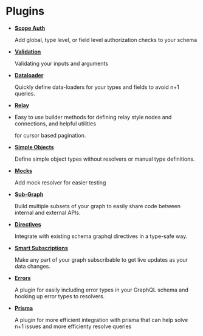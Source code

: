 # Plugins

* [**Scope Auth**](scope-auth.md)

  Add global, type level, or field level authorization checks to your schema

* [**Validation**](validation.md)

  Validating your inputs and arguments

* [**Dataloader**](dataloader.md)

  Quickly define data-loaders for your types and fields to avoid n+1 queries.

* [**Relay**](relay.md)
* Easy to use builder methods for defining relay style nodes and connections, and helpful utilities

  for cursor based pagination.

* [**Simple Objects**](simple-objects.md)

  Define simple object types without resolvers or manual type definitions.

* [**Mocks**](mocks.md)

  Add mock resolver for easier testing

* [**Sub-Graph**](sub-graph.md)

  Build multiple subsets of your graph to easily share code between internal and external APIs.

* [**Directives**](directives.md)

  Integrate with existing schema graphql directives in a type-safe way.

* [**Smart Subscriptions**](smart-subscriptions.md)

  Make any part of your graph subscribable to get live updates as your data changes.

* [**Errors**](errors.md)

  A plugin for easily including error types in your GraphQL schema and hooking up error types to resolvers.

* [**Prisma**](prisma.md)

  A plugin for more efficient integration with prisma that can help solve n+1 issues and more efficienty resolve queries 

